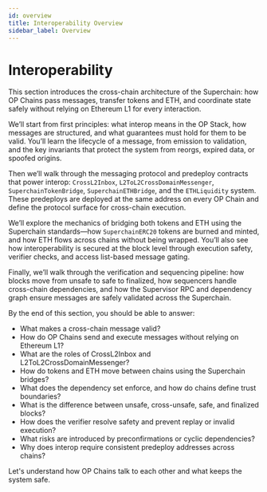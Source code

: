 ```yaml
---
id: overview
title: Interoperability Overview
sidebar_label: Overview
---
```


# Interoperability 

This section introduces the cross-chain architecture of the Superchain: how OP Chains pass messages, transfer tokens and ETH, and coordinate state safely without relying on Ethereum L1 for every interaction.

We’ll start from first principles: what interop means in the OP Stack, how messages are structured, and what guarantees must hold for them to be valid. You’ll learn the lifecycle of a message, from emission to validation, and the key invariants that protect the system from reorgs, expired data, or spoofed origins.

Then we’ll walk through the messaging protocol and predeploy contracts that power interop: `CrossL2Inbox`, `L2ToL2CrossDomainMessenger`, `SuperchainTokenBridge`, `SuperchainETHBridge`, and the `ETHLiquidity` system. These predeploys are deployed at the same address on every OP Chain and define the protocol surface for cross-chain execution.

We’ll explore the mechanics of bridging both tokens and ETH using the Superchain standards—how `SuperchainERC20` tokens are burned and minted, and how ETH flows across chains without being wrapped. You’ll also see how interoperability is secured at the block level through execution safety, verifier checks, and access list-based message gating.

Finally, we’ll walk through the verification and sequencing pipeline: how blocks move from unsafe to safe to finalized, how sequencers handle cross-chain dependencies, and how the Supervisor RPC and dependency graph ensure messages are safely validated across the Superchain.

By the end of this section, you should be able to answer:
- What makes a cross-chain message valid?
- How do OP Chains send and execute messages without relying on Ethereum L1?
- What are the roles of CrossL2Inbox and L2ToL2CrossDomainMessenger?
- How do tokens and ETH move between chains using the Superchain bridges?
- What does the dependency set enforce, and how do chains define trust boundaries?
- What is the difference between unsafe, cross-unsafe, safe, and finalized blocks?
- How does the verifier resolve safety and prevent replay or invalid execution?
- What risks are introduced by preconfirmations or cyclic dependencies?
- Why does interop require consistent predeploy addresses across chains?

Let's understand how OP Chains talk to each other and what keeps the system safe.